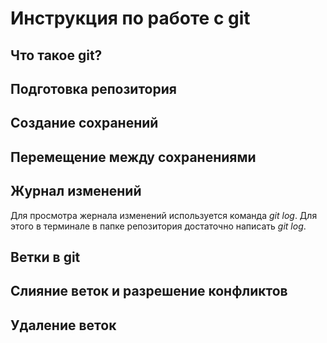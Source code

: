 # Инструкция по работе с git

## Что такое git? 

## Подготовка репозитория

## Создание сохранений

## Перемещение между сохранениями 

## Журнал изменений

Для просмотра жернала изменений используется команда *git log*. Для этого в терминале в папке репозитория достаточно написать *git log*.

## Ветки в git

## Слияние веток и разрешение конфликтов

## Удаление веток